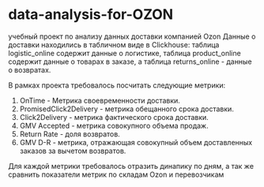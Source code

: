 # data-analysis-for-OZON
учебный проект по анализу данных доставки компанией Ozon
Данные о доставки находились в табличном виде в Clickhouse: таблица logistic_online содержит данные о логистике, таблица product_online содержит данные о товарах в заказе, а таблица returns_online - данные о возвратах.

В рамках проекта требовалось посчитать следующие метрики:
1. OnTime - Метрика своевременности доставки. 
2. PromisedClick2Delivery - метрика обещанного срока доставки.
3. Click2Delivery - метрика фактического срока доставки.
4.  GMV Accepted - метрика совокупного объема продаж.
5.  Return Rate - доля возвратов.
6.  GMV D-R - метрика, отражающая совокупный объем доставленных заказов за вычетом возвратов.

Для каждой метрики требовалось отразить динапику по дням, а так же сравнить показатели метрик по складам Ozon и перевозчикам
